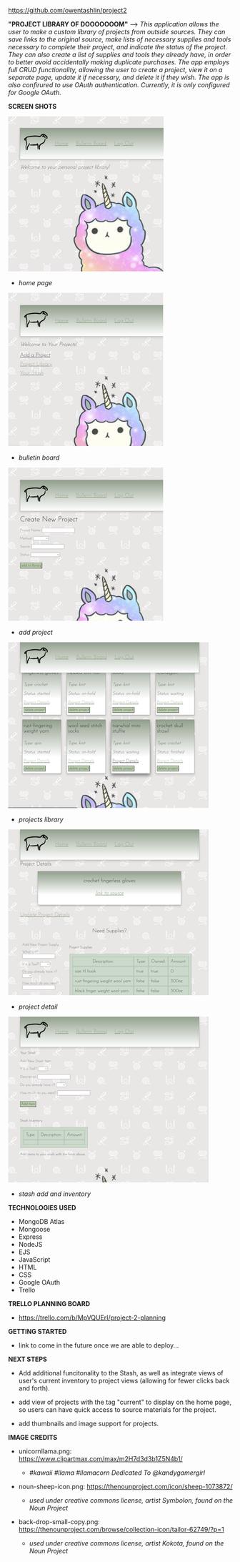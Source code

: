 https://github.com/owentashlin/project2

**"PROJECT LIBRARY OF DOOOOOOOM"** -->
*This application allows the user to make a custom library of projects from outside sources. They can save links to the original source, make lists of necessary supplies and tools necessary to complete their project, and indicate the status of the project. They can also create a list of supplies and tools they already have, in order to better avoid accidentally making duplicate purchases. The app employs full CRUD functionality, allowing the user to create a project, view it on a separate page, update it if necessary, and delete it if they wish. The app is also confirured to use OAuth authentication. Currently, it is only configured for Google OAuth.* 

**SCREEN SHOTS**

![home after logging in](/public/images/screenshots/home.png)
- *home page*

![bulletin board](/public/images/screenshots/bulletin-board.png)
- *bulletin board*

![add a project page](/public/images/screenshots/add.png)
- *add project*

![library page](/public/images/screenshots/library.png)
- *projects library*

![project detail](/public/images/screenshots/detail.png)
- *project detail*

![stash page](/public/images/screenshots/stash.png)
- *stash add and inventory*

**TECHNOLOGIES USED**
- MongoDB Atlas
- Mongoose
- Express
- NodeJS
- EJS
- JavaScript
- HTML
- CSS
- Google OAuth
- Trello

**TRELLO PLANNING BOARD**
- https://trello.com/b/MpVQUErI/project-2-planning


**GETTING STARTED**
- link to come in the future once we are able to deploy...

**NEXT STEPS**
- Add additional funcitonality to the Stash, as well as integrate views of user's current inventory to project views (allowing for fewer clicks back and forth). 

- add view of projects with the tag "current" to display on the home page, so users can have quick access to source materials for the project.

- add thumbnails and image support for projects.

**IMAGE CREDITS**
- unicornllama.png: https://www.clipartmax.com/max/m2H7d3d3b1Z5N4b1/
    - *#kawaii #llama #llamacorn Dedicated To @kandygamergirl* 

- noun-sheep-icon.png: https://thenounproject.com/icon/sheep-1073872/
    - *used under creative commons license, artist Symbolon, found on the Noun Project*

- back-drop-small-copy.png: https://thenounproject.com/browse/collection-icon/tailor-62749/?p=1 
    - *used under creative commons license, artist Kokota, found on the Noun Project*



